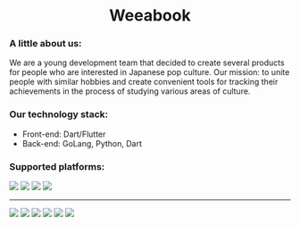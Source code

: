 <h1 align="center">Weeabook</h1>
<h3>A little about us:</h3>
<p>
    We are a young development team that decided to create several products for people who are interested in Japanese pop culture. Our mission: to unite people with similar hobbies and create convenient tools for tracking their achievements in the process of studying various areas of culture.
</p>
<h3>Our technology stack:</h3>
<ul>
    <li>Front-end: Dart/Flutter</li>
    <li>Back-end: GoLang, Python, Dart</li>
</ul>
<h3>Supported platforms:</h3>
<div>
    <img src="https://img.shields.io/badge/Android-3DDC84?style=for-the-badge&logo=android&logoColor=white" />
<!-- Maybe later:D     <img src="https://img.shields.io/badge/iOS-000000?style=for-the-badge&logo=ios&logoColor=white" /> -->
    <img src="https://img.shields.io/badge/-Web-blue?style=for-the-badge&logo=Google-chrome&logoColor=white" />
    <img src="https://img.shields.io/badge/Windows-0078D6?style=for-the-badge&logo=windows&logoColor=white" />
    <img src="https://img.shields.io/badge/Linux-FCC624?style=for-the-badge&logo=linux&logoColor=black" />
<!-- Maybe later:D     <img src="https://img.shields.io/badge/mac%20os-000000?style=for-the-badge&logo=apple&logoColor=white" /> -->
</div>
<hr>
<div>
    <img src="https://img.shields.io/badge/Dart-0175C2?style=for-the-badge&logo=dart&logoColor=white" />
    <img src="https://img.shields.io/badge/Go-00ADD8?style=for-the-badge&logo=go&logoColor=white" />
    <img src="https://img.shields.io/badge/Python-14354C?style=for-the-badge&logo=python&logoColor=white" />
    <img src="https://img.shields.io/badge/Flutter-02569B?style=for-the-badge&logo=flutter&logoColor=white" />
    <img src="https://img.shields.io/badge/PostgreSQL-316192?style=for-the-badge&logo=postgresql&logoColor=white" />
    <img src="https://img.shields.io/badge/Figma-F24E1E?style=for-the-badge&logo=figma&logoColor=white" />
</div>
